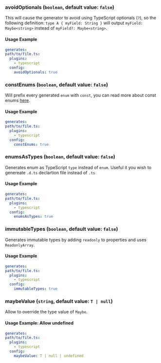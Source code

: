 ### avoidOptionals (`boolean`, default value: `false`)

This will cause the generator to avoid using TypeScript optionals (`?`), so the following definition: `type A { myField: String }` will output `myField: Maybe<string>` instead of `myField?: Maybe<string>`.

#### Usage Example

```yml
generates:
path/to/file.ts:
  plugins:
    - typescript
  config:
    avoidOptionals: true
```

### constEnums (`boolean`, default value: `false`)

Will prefix every generated `enum` with `const`, you can read more about const enums [here](https://www.typescriptlang.org/docs/handbook/enums.html).

#### Usage Example

```yml
generates:
path/to/file.ts:
  plugins:
    - typescript
  config:
    constEnums: true
```

### enumsAsTypes (`boolean`, default value: `false`)

Generates enum as TypeScript `type` instead of `enum`. Useful it you wish to genereate `.d.ts` declartion file instead of `.ts`

#### Usage Example

```yml
generates:
path/to/file.ts:
  plugins:
    - typescript
  config:
    enumsAsTypes: true
```

### immutableTypes (`boolean`, default value: `false`)

Generates immutable types by adding `readonly` to properties and uses `ReadonlyArray`.

#### Usage Example

```yml
generates:
path/to/file.ts:
  plugins:
    - typescript
  config:
    immutableTypes: true
```

### maybeValue (`string`, default value: `T | null`)

Allow to override the type value of `Maybe`.

#### Usage Example: Allow undefined

```yml
generates:
path/to/file.ts:
  plugins:
    - typescript
  config:
    maybeValue: T | null | undefined
```
